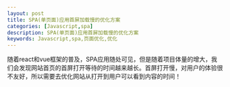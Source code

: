 ```yaml
---
layout: post
title: SPA(单页面)应用首屏加载慢的优化方案
categories: [Javascript,spa]
description: SPA(单页面)应用首屏加载慢的优化方案
keywords: Javascript,spa,页面优化,优化
---
```


随着react和vue框架的普及，SPA应用随处可见，但是随着项目体量的增大，我们会发现网站首页的首屏打开等待的时间越来越长。首屏打开慢，对用户的体验很不友好，所以需要去优化网站从打开到用户可以看到内容的时间！

